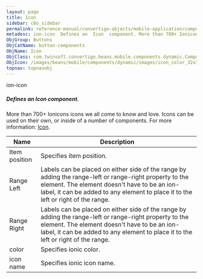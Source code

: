 ```yaml
---
layout: page
title: Icon
sidebar: c8o_sidebar
permalink: reference-manual/convertigo-objects/mobile-application/components/button-components/icon/
metadesc: ion-icon  Defines an  Icon  component. More than 700+ Ionicons icons we all come to know and love. Icons can be used on their own, or inside of a numb
ObjGroup: Buttons
ObjCatName: button-components
ObjName: Icon
ObjClass: com.twinsoft.convertigo.beans.mobile.components.dynamic.ComponentManager$1
ObjIcon: /images/beans/mobile/components/dynamic/images/icon_color_32x32.png
topnav: topnavobj
---
```

ion-icon
##### Defines an <i>Icon</i> component.
More than 700+ Ionicons icons we all come to know and love.
Icons can be used on their own, or inside of a number of components.
 For more information: <a href='https://ionicframework.com/docs/v3/api/components/icon/Icon/' target='_blank'>Icon</a>.

Name | Description 
--- | ---
Item position | Specifies item position.
Range Left | Labels can be placed on either side of the range by adding the range-left or range-right property to the element. The element doesn't have to be an ion-label, it can be added to any element to place it to the left or right of the range.
Range Right | Labels can be placed on either side of the range by adding the range-left or range-right property to the element. The element doesn't have to be an ion-label, it can be added to any element to place it to the left or right of the range.
color | Specifies ionic color.
icon name | Specifies ionic icon name.

